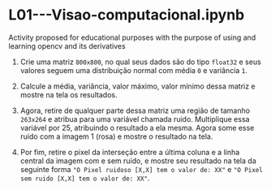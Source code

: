 # L01---Visao-computacional.ipynb
Activity proposed for educational purposes with the purpose of using and learning opencv and its derivatives



1. Crie uma matriz ```800x800```, no qual seus dados são do tipo ```float32``` e seus valores seguem uma distribuição normal com média ```0``` e variância ```1```.

2. Calcule a média, variância, valor máximo, valor mínimo dessa matriz e mostre na tela os resultados.

3. Agora, retire de qualquer parte dessa matriz uma região de tamanho ```263x264``` e atribua para uma variável chamada ruido. Multiplique essa variável por 25, atribuindo o resultado a ela mesma. Agora some esse ruído com a imagem 1 (rosa) e mostre o resultado na tela.

4. Por fim, retire o pixel da interseção entre a última coluna e a linha central da imagem com e sem ruído, e mostre seu resultado na tela da seguinte forma ```"O Pixel ruidoso [X,X] tem o valor de: XX"``` e ```"O Pixel sem ruido [X,X] tem o valor de: XX"```.
